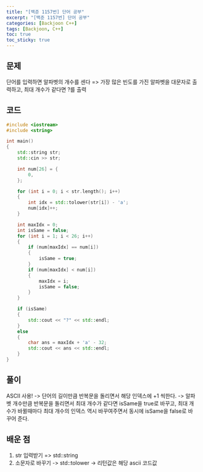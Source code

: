 ```yaml
---
title: "[백준 1157번] 단어 공부"
excerpt: "[백준 1157번] 단어 공부"
categories: [Backjoon C++]
tags: [Backjoon, C++]
toc: true
toc_sticky: true
---
```


## 문제

단어를 입력하면 알파벳의 개수를 센다 => 가장 많은 빈도를 가진 알파벳을 대문자로 출력하고, 최대 개수가 같다면 ?를 출력

## 코드

```cpp
#include <iostream>
#include <string>

int main()
{
    std::string str;
    std::cin >> str;

    int num[26] = {
        0,
    };

    for (int i = 0; i < str.length(); i++)
    {
        int idx = std::tolower(str[i]) - 'a';
        num[idx]++;
    }

    int maxIdx = 0;
    int isSame = false;
    for (int i = 1; i < 26; i++)
    {
        if (num[maxIdx] == num[i])
        {
            isSame = true;
        }
        if (num[maxIdx] < num[i])
        {
            maxIdx = i;
            isSame = false;
        }
    }

    if (isSame)
    {
        std::cout << "?" << std::endl;
    }
    else
    {
        char ans = maxIdx + 'a' - 32;
        std::cout << ans << std::endl;
    }
}
```

## 풀이

ASCII 사용! -> 단어의 길이만큼 반복문을 돌리면서 해당 인덱스에 +1 씩한다. -> 알파벳 개수만큼 반복문을 돌리면서 최대 개수가 같다면 isSame을 true로 바꾸고, 최대 개수가 바뀔때마다 최대 개수의 인덱스 역시 바꾸여주면서 동시에 isSame을 false로 바꾸어 준다.

## 배운 점

1. str 입력받기 => std::string
2. 소문자로 바꾸기 -> std::tolower -> 리턴값은 해당 ascii 코드값

